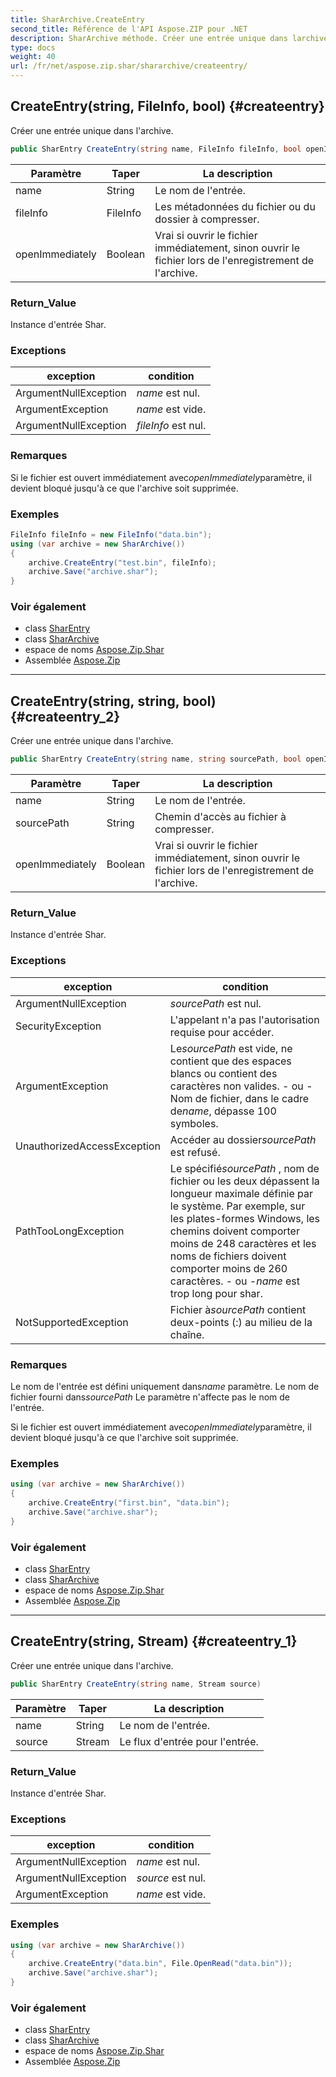 ```yaml
---
title: SharArchive.CreateEntry
second_title: Référence de l'API Aspose.ZIP pour .NET
description: SharArchive méthode. Créer une entrée unique dans larchive.
type: docs
weight: 40
url: /fr/net/aspose.zip.shar/shararchive/createentry/
---
```

## CreateEntry(string, FileInfo, bool) {#createentry}

Créer une entrée unique dans l'archive.

```csharp
public SharEntry CreateEntry(string name, FileInfo fileInfo, bool openImmediately = false)
```

| Paramètre | Taper | La description |
| --- | --- | --- |
| name | String | Le nom de l'entrée. |
| fileInfo | FileInfo | Les métadonnées du fichier ou du dossier à compresser. |
| openImmediately | Boolean | Vrai si ouvrir le fichier immédiatement, sinon ouvrir le fichier lors de l'enregistrement de l'archive. |

### Return_Value

Instance d'entrée Shar.

### Exceptions

| exception | condition |
| --- | --- |
| ArgumentNullException | *name* est nul. |
| ArgumentException | *name* est vide. |
| ArgumentNullException | *fileInfo* est nul. |

### Remarques

Si le fichier est ouvert immédiatement avec*openImmediately*paramètre, il devient bloqué jusqu'à ce que l'archive soit supprimée.

### Exemples

```csharp
FileInfo fileInfo = new FileInfo("data.bin");
using (var archive = new SharArchive())
{
    archive.CreateEntry("test.bin", fileInfo);
    archive.Save("archive.shar");
}
```

### Voir également

* class [SharEntry](../../sharentry/)
* class [SharArchive](../)
* espace de noms [Aspose.Zip.Shar](../../shararchive/)
* Assemblée [Aspose.Zip](../../../)

---

## CreateEntry(string, string, bool) {#createentry_2}

Créer une entrée unique dans l'archive.

```csharp
public SharEntry CreateEntry(string name, string sourcePath, bool openImmediately = false)
```

| Paramètre | Taper | La description |
| --- | --- | --- |
| name | String | Le nom de l'entrée. |
| sourcePath | String | Chemin d'accès au fichier à compresser. |
| openImmediately | Boolean | Vrai si ouvrir le fichier immédiatement, sinon ouvrir le fichier lors de l'enregistrement de l'archive. |

### Return_Value

Instance d'entrée Shar.

### Exceptions

| exception | condition |
| --- | --- |
| ArgumentNullException | *sourcePath* est nul. |
| SecurityException | L'appelant n'a pas l'autorisation requise pour accéder. |
| ArgumentException | Le*sourcePath* est vide, ne contient que des espaces blancs ou contient des caractères non valides. - ou - Nom de fichier, dans le cadre de*name*, dépasse 100 symboles. |
| UnauthorizedAccessException | Accéder au dossier*sourcePath* est refusé. |
| PathTooLongException | Le spécifié*sourcePath* , nom de fichier ou les deux dépassent la longueur maximale définie par le système. Par exemple, sur les plates-formes Windows, les chemins doivent comporter moins de 248 caractères et les noms de fichiers doivent comporter moins de 260 caractères. - ou -*name* est trop long pour shar. |
| NotSupportedException | Fichier à*sourcePath* contient deux-points (:) au milieu de la chaîne. |

### Remarques

Le nom de l'entrée est défini uniquement dans*name* paramètre. Le nom de fichier fourni dans*sourcePath* Le paramètre n'affecte pas le nom de l'entrée.

Si le fichier est ouvert immédiatement avec*openImmediately*paramètre, il devient bloqué jusqu'à ce que l'archive soit supprimée.

### Exemples

```csharp
using (var archive = new SharArchive())
{
    archive.CreateEntry("first.bin", "data.bin");
    archive.Save("archive.shar");
}
```

### Voir également

* class [SharEntry](../../sharentry/)
* class [SharArchive](../)
* espace de noms [Aspose.Zip.Shar](../../shararchive/)
* Assemblée [Aspose.Zip](../../../)

---

## CreateEntry(string, Stream) {#createentry_1}

Créer une entrée unique dans l'archive.

```csharp
public SharEntry CreateEntry(string name, Stream source)
```

| Paramètre | Taper | La description |
| --- | --- | --- |
| name | String | Le nom de l'entrée. |
| source | Stream | Le flux d'entrée pour l'entrée. |

### Return_Value

Instance d'entrée Shar.

### Exceptions

| exception | condition |
| --- | --- |
| ArgumentNullException | *name* est nul. |
| ArgumentNullException | *source* est nul. |
| ArgumentException | *name* est vide. |

### Exemples

```csharp
using (var archive = new SharArchive())
{
    archive.CreateEntry("data.bin", File.OpenRead("data.bin"));
    archive.Save("archive.shar");
}
```

### Voir également

* class [SharEntry](../../sharentry/)
* class [SharArchive](../)
* espace de noms [Aspose.Zip.Shar](../../shararchive/)
* Assemblée [Aspose.Zip](../../../)



